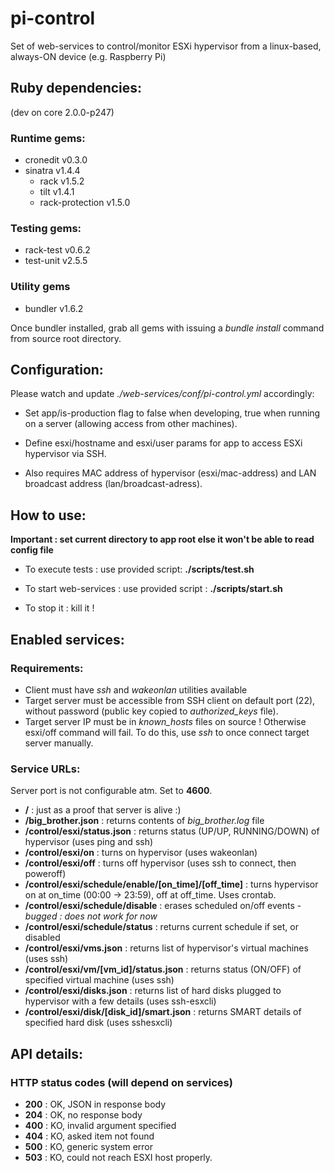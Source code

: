 pi-control
==========

Set of web-services to control/monitor ESXi hypervisor from a linux-based, always-ON device (e.g. Raspberry Pi)


Ruby dependencies:
------------------
(dev on core 2.0.0-p247)

### Runtime gems:
- cronedit v0.3.0
- sinatra v1.4.4
  - rack v1.5.2
  - tilt v1.4.1
  - rack-protection v1.5.0

### Testing gems:
- rack-test v0.6.2
- test-unit v2.5.5

### Utility gems
- bundler v1.6.2

Once bundler installed, grab all gems with issuing a *bundle install* command from source root directory.


Configuration:
--------------
Please watch and update *./web-services/conf/pi-control.yml* accordingly:

- Set app/is-production flag to false when developing, true when running on a server (allowing access from other machines).

- Define esxi/hostname and esxi/user params for app to access ESXi hypervisor via SSH.

- Also requires MAC address of hypervisor (esxi/mac-address) and LAN broadcast address (lan/broadcast-adress).


How to use:
-----------
**Important : set current directory to app root else it won't be able to read config file**

- To execute tests : use provided script: **./scripts/test.sh**

- To start web-services : use provided script : **./scripts/start.sh**

- To stop it : kill it !


Enabled services:
-----------------

### Requirements:
- Client must have *ssh* and *wakeonlan* utilities available
- Target server must be accessible from SSH client on default port (22), without password (public key copied to *authorized_keys* file).
- Target server IP must be in *known_hosts* files on source ! Otherwise esxi/off command will fail. To do this, use *ssh* to once connect target server manually.

### Service URLs:
Server port is not configurable atm. Set to **4600**.

- **/** : just as a proof that server is alive :)
- **/big_brother.json** : returns contents of *big_brother.log* file
- **/control/esxi/status.json** : returns status (UP/UP, RUNNING/DOWN) of hypervisor (uses ping and ssh)
- **/control/esxi/on** : turns on hypervisor (uses wakeonlan)
- **/control/esxi/off** : turns off hypervisor (uses ssh to connect, then poweroff)
- **/control/esxi/schedule/enable/[on_time]/[off_time]** : turns hypervisor on at on_time (00:00 -> 23:59), off at off_time. Uses crontab.
- **/control/esxi/schedule/disable** : erases scheduled on/off events - *bugged : does not work for now*
- **/control/esxi/schedule/status** : returns current schedule if set, or disabled
- **/control/esxi/vms.json** : returns list of hypervisor's virtual machines (uses ssh)
- **/control/esxi/vm/[vm_id]/status.json** : returns status (ON/OFF) of specified virtual machine (uses ssh)
- **/control/esxi/disks.json** : returns list of hard disks plugged to hypervisor with a few details (uses ssh-esxcli)
- **/control/esxi/disk/[disk_id]/smart.json** : returns SMART details of specified hard disk (uses sshesxcli)


API details:
------------

### HTTP status codes (will depend on services)
- **200** : OK, JSON in response body
- **204** : OK, no response body
- **400** : KO, invalid argument specified
- **404** : KO, asked item not found
- **500** : KO, generic system error
- **503** : KO, could not reach ESXI host properly.